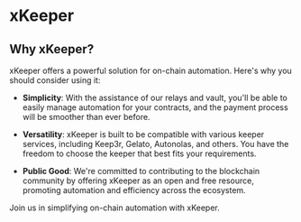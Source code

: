 # xKeeper

## Why xKeeper?

xKeeper offers a powerful solution for on-chain automation. Here's why you should consider using it:

- **Simplicity**: With the assistance of our relays and vault, you'll be able to easily manage automation for your contracts, and the payment process will be smoother than ever before.

- **Versatility**: xKeeper is built to be compatible with various keeper services, including Keep3r, Gelato, Autonolas, and others. You have the freedom to choose the keeper that best fits your requirements.

- **Public Good**: We're committed to contributing to the blockchain community by offering xKeeper as an open and free resource, promoting automation and efficiency across the ecosystem.

Join us in simplifying on-chain automation with xKeeper.
